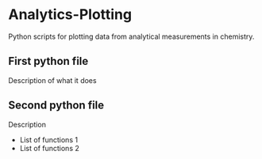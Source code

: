 # Analytics-Plotting
Python scripts for plotting data from analytical measurements in chemistry.

## First python file
Description of what it does

## Second python file
Description
 - List of functions 1
 - List of functions 2
